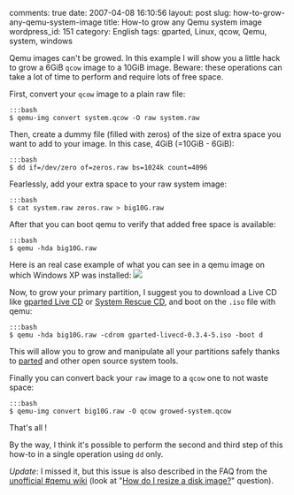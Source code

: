 comments: true
date: 2007-04-08 16:10:56
layout: post
slug: how-to-grow-any-qemu-system-image
title: How-to grow any Qemu system image
wordpress_id: 151
category: English
tags: gparted, Linux, qcow, Qemu, system, windows

Qemu images can't be growed. In this example I will show you a little hack to grow a 6GiB `qcow` image to a 10GiB image. Beware: these operations can take a lot of time to perform and require lots of free space.

First, convert your `qcow` image to a plain raw file:

    :::bash
    $ qemu-img convert system.qcow -O raw system.raw

Then, create a dummy file (filled with zeros) of the size of extra space you want to add to your image. In this case, 4GiB (=10GiB - 6GiB):

    :::bash
    $ dd if=/dev/zero of=zeros.raw bs=1024k count=4096

Fearlessly, add your extra space to your raw system image:

    :::bash
    $ cat system.raw zeros.raw > big10G.raw

After that you can boot qemu to verify that added free space is available:

    :::bash
    $ qemu -hda big10G.raw

Here is an real case example of what you can see in a qemu image on which Windows XP was installed:
[![](http://kevin.deldycke.com/wp-content/uploads/2007/04/growed-image1-300x233.png)](http://kevin.deldycke.com/wp-content/uploads/2007/04/growed-image1.png)

Now, to grow your primary partition, I suggest you to download a Live CD like [gparted Live CD](http://gparted.sourceforge.net/livecd.php) or [System Rescue CD](http://www.sysresccd.org), and boot on the `.iso` file with qemu:

    :::bash
    $ qemu -hda big10G.raw -cdrom gparted-livecd-0.3.4-5.iso -boot d

This will allow you to grow and manipulate all your partitions safely thanks to [parted](http://www.gnu.org/software/parted/index.shtml) and other open source system tools.

Finally you can convert back your `raw` image to a `qcow` one to not waste space:

    :::bash
    $ qemu-img convert big10G.raw -O qcow growed-system.qcow

That's all !

By the way, I think it's possible to perform the second and third step of this how-to in a single operation using `dd` only.

_Update_: I missed it, but this issue is also described in the FAQ from the [unofficial #qemu wiki](http://kidsquid.com/cgi-bin/moin.cgi) (look at "[How do I resize a disk image?](http://kidsquid.com/cgi-bin/moin.cgi/FrequentlyAskedQuestions#head-b46370d3ad030e6c1712338f0e5112228c51212a)" question).
